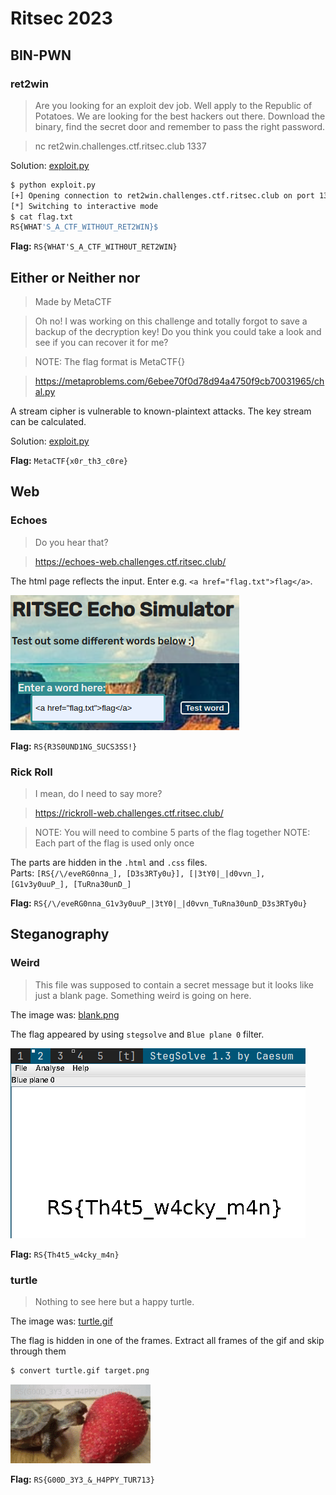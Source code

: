 # Ritsec 2023

## BIN-PWN

### ret2win

> Are you looking for an exploit dev job. Well apply to the Republic of Potatoes. We are looking for the best hackers out there. Download the binary, find the secret door and remember to pass the right password.

> nc ret2win.challenges.ctf.ritsec.club 1337

Solution: [exploit.py](./ret2win/exploit.py)

```bash
$ python exploit.py
[+] Opening connection to ret2win.challenges.ctf.ritsec.club on port 1337: Done
[*] Switching to interactive mode
$ cat flag.txt
RS{WHAT'S_A_CTF_WITH0UT_RET2WIN}$
```

**Flag:** `RS{WHAT'S_A_CTF_WITH0UT_RET2WIN}`

## Either or Neither nor

> Made by MetaCTF

> Oh no! I was working on this challenge and totally forgot to save a backup of the decryption key! Do you think you could take a look and see if you can recover it for me?

> NOTE: The flag format is MetaCTF{}

> https://metaproblems.com/6ebee70f0d78d94a4750f9cb70031965/chal.py

A stream cipher is vulnerable to known-plaintext attacks. The key stream can be calculated.

Solution: [exploit.py](./either-or-neither-nor/exploit.py)

**Flag:** `MetaCTF{x0r_th3_c0re}`

## Web

### Echoes

> Do you hear that?

> https://echoes-web.challenges.ctf.ritsec.club/

The html page reflects the input. Enter e.g. `<a href="flag.txt">flag</a>`.

![echoes](./echoes/echoes.png)

**Flag:** `RS{R3S0UND1NG_SUCS3SS!}`

### Rick Roll

> I mean, do I need to say more?

> https://rickroll-web.challenges.ctf.ritsec.club/

> NOTE: You will need to combine 5 parts of the flag together
> NOTE: Each part of the flag is used only once

The parts are hidden in the `.html` and `.css` files.  
Parts: `[RS{/\/eveRG0nna_], [D3s3RTy0u}], [|3tY0|_|d0vvn_], [G1v3y0uuP_], [TuRna30unD_]`

**Flag:** `RS{/\/eveRG0nna_G1v3y0uuP_|3tY0|_|d0vvn_TuRna30unD_D3s3RTy0u}`

## Steganography

### Weird

> This file was supposed to contain a secret message but it looks like just a blank page. Something weird is going on here.

The image was: [blank.png](./weird/blank.png)

The flag appeared by using `stegsolve` and `Blue plane 0` filter.

![stegsolver.png](./weird/stegsolver.png)

**Flag:** `RS{Th4t5_w4cky_m4n}`

### turtle

> Nothing to see here but a happy turtle.

The image was: [turtle.gif](./turtle/turtle.gif)

The flag is hidden in one of the frames. Extract all frames of the gif and skip through them
```bash
$ convert turtle.gif target.png
```

![target-39.png](./turtle/target-39.png)

**Flag:** `RS{G00D_3Y3_&_H4PPY_TUR713}`




